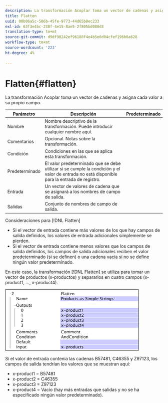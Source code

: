 ```yaml
---
description: La transformación Acoplar toma un vector de cadenas y asigna cada valor a su propio campo.
title: Flatten
uuid: 00b06a5c-506b-45fe-9773-44d65b8ec233
exl-id: 63f3e4bc-238f-4e15-8ae5-2f805bd080d3
translation-type: tm+mt
source-git-commit: d9df90242ef96188f4e4b5e6d04cfef196b0a628
workflow-type: tm+mt
source-wordcount: '223'
ht-degree: 4%

---
```


# Flatten{#flatten}

La transformación Acoplar toma un vector de cadenas y asigna cada valor a su propio campo.

| Parámetro | Descripción | Predeterminado |
|---|---|---|
| Nombre | Nombre descriptivo de la transformación. Puede introducir cualquier nombre aquí. |  |
| Comentarios | Opcional. Notas sobre la transformación. |  |
| Condición | Condiciones en las que se aplica esta transformación. |  |
| Predeterminado | El valor predeterminado que se debe utilizar si se cumple la condición y el valor de entrada no está disponible para la entrada de registro. |  |
| Entrada | Un vector de valores de cadena que se asignará a los nombres de campo de salida. |  |
| Salidas | Conjunto de nombres de campo de salida. |  |

Consideraciones para [!DNL Flatten]

* Si el vector de entrada contiene más valores de los que hay campos de salida definidos, los valores de entrada adicionales simplemente se pierden.
* Si el vector de entrada contiene menos valores que los campos de salida definidos, los campos de salida adicionales reciben el valor predeterminado (si se definen) o una cadena vacía si no se define ningún valor predeterminado.

En este caso, la transformación [!DNL Flatten] se utiliza para tomar un vector de productos (x-productos) y separarlos en cuatro campos (x-product1, ..., x-product4).

![](assets/cfg_TransformationType_Flatten.png)

Si el valor de entrada contenía las cadenas B57481, C46355 y Z97123, los campos de salida tendrían los valores que se muestran aquí:

* x-product1 = B57481
* x-product2 = C46355
* x-product3 = Z97123
* x-product4 = Vacío (hay más entradas que salidas y no se ha especificado ningún valor predeterminado).

